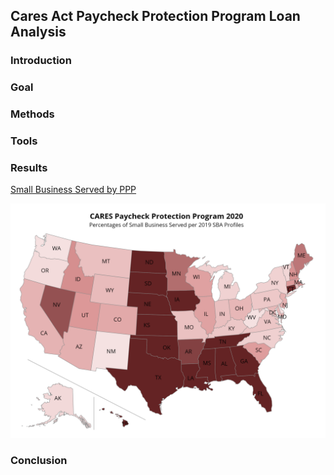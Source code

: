 ## Cares Act Paycheck Protection Program Loan Analysis

### Introduction

### Goal

### Methods

### Tools

### Results
[Small Business Served by PPP](https://scopewave.clicdata.com/v/inOUN6e0IuDN)

![Image](images/Percentage_of_Small_Businesses_Served_by_CARES_PPP_in_States.png)

### Conclusion
